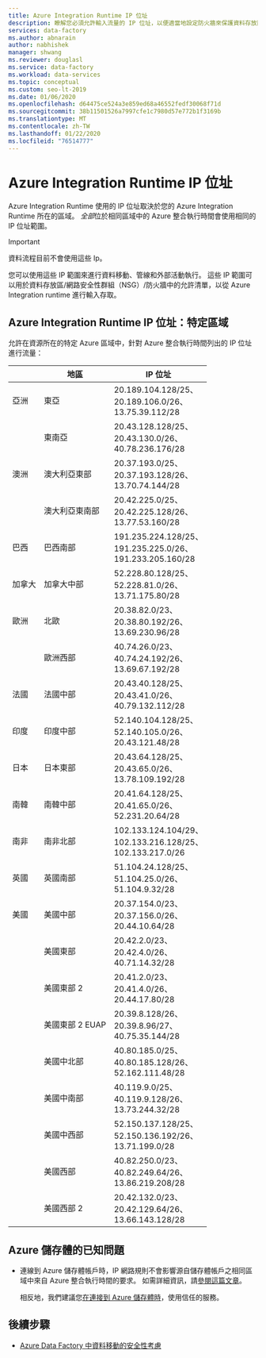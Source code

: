 ```yaml
---
title: Azure Integration Runtime IP 位址
description: 瞭解您必須允許輸入流量的 IP 位址，以便適當地設定防火牆來保護資料存放區的網路存取。
services: data-factory
ms.author: abnarain
author: nabhishek
manager: shwang
ms.reviewer: douglasl
ms.service: data-factory
ms.workload: data-services
ms.topic: conceptual
ms.custom: seo-lt-2019
ms.date: 01/06/2020
ms.openlocfilehash: d64475ce524a3e859ed68a46552fedf30068f71d
ms.sourcegitcommit: 38b11501526a7997cfe1c7980d57e772b1f3169b
ms.translationtype: MT
ms.contentlocale: zh-TW
ms.lasthandoff: 01/22/2020
ms.locfileid: "76514777"
---
```

# <a name="azure-integration-runtime-ip-addresses"></a>Azure Integration Runtime IP 位址

Azure Integration Runtime 使用的 IP 位址取決於您的 Azure Integration Runtime 所在的區域。 *全部*位於相同區域中的 Azure 整合執行時間會使用相同的 IP 位址範圍。

> [!IMPORTANT]  
> 資料流程目前不會使用這些 Ip。 
>
> 您可以使用這些 IP 範圍來進行資料移動、管線和外部活動執行。 這些 IP 範圍可以用於資料存放區/網路安全性群組（NSG）/防火牆中的允許清單，以從 Azure Integration runtime 進行輸入存取。 

## <a name="azure-integration-runtime-ip-addresses-specific-regions"></a>Azure Integration Runtime IP 位址：特定區域

允許在資源所在的特定 Azure 區域中，針對 Azure 整合執行時間列出的 IP 位址進行流量：

|                | 地區              | IP 位址                                                 |
| -------------- | ------------------- | ------------------------------------------------------------ |
| 亞洲           | 東亞           | 20.189.104.128/25、 </br>20.189.106.0/26、 </br>13.75.39.112/28 |
| &nbsp;         | 東南亞      | 20.43.128.128/25、 </br>20.43.130.0/26、 </br>40.78.236.176/28 |
| 澳洲      | 澳大利亞東部      | 20.37.193.0/25、</br>20.37.193.128/26、</br>13.70.74.144/28    |
| &nbsp;         | 澳大利亞東南部 | 20.42.225.0/25、</br>20.42.225.128/26、</br>13.77.53.160/28    |
| 巴西         | 巴西南部        | 191.235.224.128/25、</br>191.235.225.0/26、</br>191.233.205.160/28 |
| 加拿大         | 加拿大中部      | 52.228.80.128/25、</br>52.228.81.0/26、</br>13.71.175.80/28    |
| 歐洲         | 北歐        | 20.38.82.0/23、</br>20.38.80.192/26、</br>13.69.230.96/28      |
| &nbsp;         | 歐洲西部         | 40.74.26.0/23、</br>40.74.24.192/26、</br>13.69.67.192/28      |
| 法國         | 法國中部      | 20.43.40.128/25、</br>20.43.41.0/26、</br>40.79.132.112/28     |
| 印度          | 印度中部       | 52.140.104.128/25、</br>52.140.105.0/26、</br>20.43.121.48/28  |
| 日本          | 日本東部          | 20.43.64.128/25、</br>20.43.65.0/26、</br>13.78.109.192/28     |
| 南韓          | 南韓中部       | 20.41.64.128/25、</br>20.41.65.0/26、</br>52.231.20.64/28      |
| 南非   | 南非北部  | 102.133.124.104/29、</br>102.133.216.128/25、</br>102.133.217.0/26 |
| 英國 | 英國南部            | 51.104.24.128/25、</br>51.104.25.0/26、</br>51.104.9.32/28     |
| 美國  | 美國中部          | 20.37.154.0/23、</br>20.37.156.0/26、</br>20.44.10.64/28       |
|                | 美國東部             | 20.42.2.0/23、</br>20.42.4.0/26、</br>40.71.14.32/28           |
|                | 美國東部 2            | 20.41.2.0/23、</br>20.41.4.0/26、</br>20.44.17.80/28           |
|                | 美國東部 2 EUAP      | 20.39.8.128/26、</br>20.39.8.96/27、</br>40.75.35.144/28       |
|                | 美國中北部    | 40.80.185.0/25、</br>40.80.185.128/26、</br>52.162.111.48/28   |
|                | 美國中南部    | 40.119.9.0/25、</br>40.119.9.128/26、</br>13.73.244.32/28      |
|                | 美國中西部     | 52.150.137.128/25、</br>52.150.136.192/26、</br>13.71.199.0/28 |
|                | 美國西部             | 40.82.250.0/23、</br>40.82.249.64/26、</br>13.86.219.208/28    |
|                | 美國西部 2            | 20.42.132.0/23、</br>20.42.129.64/26、</br>13.66.143.128/28    |

## <a name="known-issue-with-azure-storage"></a>Azure 儲存體的已知問題

* 連線到 Azure 儲存體帳戶時，IP 網路規則不會影響源自儲存體帳戶之相同區域中來自 Azure 整合執行時間的要求。 如需詳細資訊，請[參閱這篇文章](https://docs.microsoft.com/azure/storage/common/storage-network-security#grant-access-from-an-internet-ip-range)。 

  相反地，我們建議您[在連接到 Azure 儲存體時](https://techcommunity.microsoft.com/t5/azure-data-factory/data-factory-is-now-a-trusted-service-in-azure-storage-and-azure/ba-p/964993)，使用信任的服務。 

## <a name="next-steps"></a>後續步驟

* [Azure Data Factory 中資料移動的安全性考慮](data-movement-security-considerations.md)
